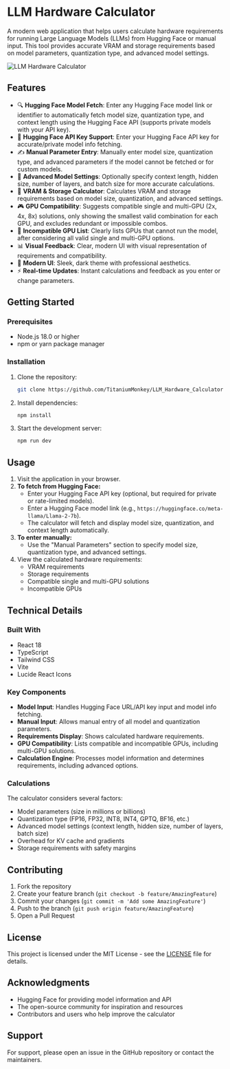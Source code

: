 # LLM Hardware Calculator

A modern web application that helps users calculate hardware requirements for running Large Language Models (LLMs) from Hugging Face or manual input. This tool provides accurate VRAM and storage requirements based on model parameters, quantization type, and advanced model settings.

![LLM Hardware Calculator](https://images.pexels.com/photos/1181671/pexels-photo-1181671.jpeg?auto=compress&cs=tinysrgb&w=1260&h=750&dpr=2)

## Features

- 🔍 **Hugging Face Model Fetch**: Enter any Hugging Face model link or identifier to automatically fetch model size, quantization type, and context length using the Hugging Face API (supports private models with your API key).
- 🔑 **Hugging Face API Key Support**: Enter your Hugging Face API key for accurate/private model info fetching.
- ✍️ **Manual Parameter Entry**: Manually enter model size, quantization type, and advanced parameters if the model cannot be fetched or for custom models.
- 🧮 **Advanced Model Settings**: Optionally specify context length, hidden size, number of layers, and batch size for more accurate calculations.
- 💾 **VRAM & Storage Calculator**: Calculates VRAM and storage requirements based on model size, quantization, and advanced settings.
- 🎮 **GPU Compatibility**: Suggests compatible single and multi-GPU (2x, 4x, 8x) solutions, only showing the smallest valid combination for each GPU, and excludes redundant or impossible combos.
- 🚫 **Incompatible GPU List**: Clearly lists GPUs that cannot run the model, after considering all valid single and multi-GPU options.
- 📊 **Visual Feedback**: Clear, modern UI with visual representation of requirements and compatibility.
- 🎨 **Modern UI**: Sleek, dark theme with professional aesthetics.
- ⚡ **Real-time Updates**: Instant calculations and feedback as you enter or change parameters.

## Getting Started

### Prerequisites

- Node.js 18.0 or higher
- npm or yarn package manager

### Installation

1. Clone the repository:
    ```bash
    git clone https://github.com/TitaniumMonkey/LLM_Hardware_Calculator.git
    ```

2. Install dependencies:
    ```bash
    npm install
    ```

3. Start the development server:
    ```bash
    npm run dev
    ```

## Usage

1. Visit the application in your browser.
2. **To fetch from Hugging Face:**  
   - Enter your Hugging Face API key (optional, but required for private or rate-limited models).
   - Enter a Hugging Face model link (e.g., `https://huggingface.co/meta-llama/Llama-2-7b`).
   - The calculator will fetch and display model size, quantization, and context length automatically.
3. **To enter manually:**  
   - Use the "Manual Parameters" section to specify model size, quantization type, and advanced settings.
4. View the calculated hardware requirements:
   - VRAM requirements
   - Storage requirements
   - Compatible single and multi-GPU solutions
   - Incompatible GPUs

## Technical Details

### Built With

- React 18
- TypeScript
- Tailwind CSS
- Vite
- Lucide React Icons

### Key Components

- **Model Input**: Handles Hugging Face URL/API key input and model info fetching.
- **Manual Input**: Allows manual entry of all model and quantization parameters.
- **Requirements Display**: Shows calculated hardware requirements.
- **GPU Compatibility**: Lists compatible and incompatible GPUs, including multi-GPU solutions.
- **Calculation Engine**: Processes model information and determines requirements, including advanced options.

### Calculations

The calculator considers several factors:
- Model parameters (size in millions or billions)
- Quantization type (FP16, FP32, INT8, INT4, GPTQ, BF16, etc.)
- Advanced model settings (context length, hidden size, number of layers, batch size)
- Overhead for KV cache and gradients
- Storage requirements with safety margins

## Contributing

1. Fork the repository
2. Create your feature branch (`git checkout -b feature/AmazingFeature`)
3. Commit your changes (`git commit -m 'Add some AmazingFeature'`)
4. Push to the branch (`git push origin feature/AmazingFeature`)
5. Open a Pull Request

## License

This project is licensed under the MIT License - see the [LICENSE](LICENSE) file for details.

## Acknowledgments

- Hugging Face for providing model information and API
- The open-source community for inspiration and resources
- Contributors and users who help improve the calculator

## Support

For support, please open an issue in the GitHub repository or contact the maintainers.